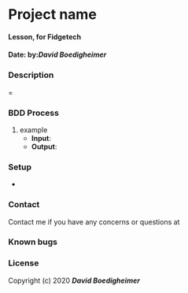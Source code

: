 # Project name
#### Lesson, for Fidgetech
#### Date:  by:_**David Boedigheimer**_
### Description
=
### BDD Process
1. example
      * **Input**:
      * **Output**:
### Setup
*
### Contact
Contact me if you have any concerns or questions at
### Known bugs

### License

Copyright (c) 2020 _**David Boedigheimer**_
